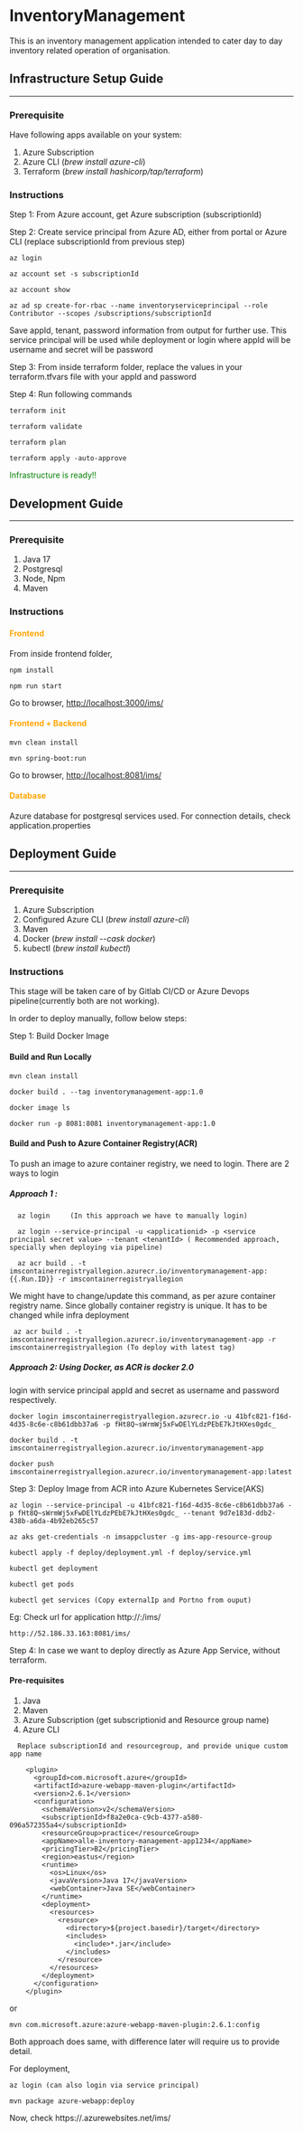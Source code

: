 # InventoryManagement

This is an inventory management application intended to cater day to day inventory related operation of organisation.


## Infrastructure Setup Guide
______________________________

### Prerequisite

Have following apps available on your system:

1. Azure Subscription
2. Azure CLI (_brew install azure-cli_)
3. Terraform (_brew install hashicorp/tap/terraform_)


### Instructions

Step 1: From Azure account, get Azure subscription (subscriptionId)

Step 2: Create service principal from Azure AD, either from portal or Azure CLI (replace subscriptionId from previous step)

    az login
  
    az account set -s subscriptionId
   
    az account show

    az ad sp create-for-rbac --name inventoryserviceprincipal --role Contributor --scopes /subscriptions/subscriptionId

   Save appId, tenant, password information from output for further use. This service principal will be used while deployment or login where appId will be username and secret will be password


Step 3: From inside terraform folder, replace the values in your terraform.tfvars file with your appId and password

Step 4: Run following commands

    terraform init

    terraform validate

    terraform plan

    terraform apply -auto-approve



   <span style="color:green;">Infrastructure is ready!!</span>



## Development Guide
_____________________

### Prerequisite

1. Java 17
2. Postgresql
3. Node, Npm
4. Maven

### Instructions

#### <span style="color:orange;">Frontend</span>

From inside frontend folder,

    npm install

    npm run start

 Go to browser,   [http://localhost:3000/ims/ ](http://localhost:3000/ims/)

#### <span style="color:orange;">Frontend + Backend</span>

    mvn clean install

    mvn spring-boot:run

 Go to browser, [http://localhost:8081/ims/](http://localhost:8081/ims/)

#### <span style="color:orange;">Database</span>

Azure database for postgresql services used. For connection details, check application.properties



## Deployment Guide
________________________

### Prerequisite

1. Azure Subscription
2. Configured Azure CLI (_brew install azure-cli_)
3. Maven
4. Docker (_brew install --cask docker_)
5. kubectl (_brew install kubectl_)


### Instructions

This stage will be taken care of by Gitlab CI/CD or Azure Devops pipeline(currently both are not working).

In order to deploy manually, follow below steps:

Step 1: Build Docker Image

#### Build and Run Locally

    mvn clean install

    docker build . --tag inventorymanagement-app:1.0

    docker image ls

    docker run -p 8081:8081 inventorymanagement-app:1.0


#### Build and Push to Azure Container Registry(ACR)

To push an image to azure container registry, we need to login. There are 2 ways to login

##### Approach 1 :

      az login     (In this approach we have to manually login)

      az login --service-principal -u <applicationid> -p <service principal secret value> --tenant <tenantId> ( Recommended approach, specially when deploying via pipeline)

      az acr build . -t imscontainerregistryallegion.azurecr.io/inventorymanagement-app:{{.Run.ID}} -r imscontainerregistryallegion 

   We might have to change/update this command,  as per azure container registry name. Since globally container registry is unique. It has to be changed while infra deployment

     az acr build . -t imscontainerregistryallegion.azurecr.io/inventorymanagement-app -r imscontainerregistryallegion (To deploy with latest tag)


##### Approach 2: Using Docker, as ACR is docker 2.0

   login with service principal appId and secret as username and password respectively. 

    docker login imscontainerregistryallegion.azurecr.io -u 41bfc821-f16d-4d35-8c6e-c8b61dbb37a6 -p fHt8Q~sWrmWj5xFwDElYLdzPEbE7kJtHXes0gdc_

    docker build . -t imscontainerregistryallegion.azurecr.io/inventorymanagement-app

    docker push imscontainerregistryallegion.azurecr.io/inventorymanagement-app:latest


Step 3: Deploy Image from ACR into Azure Kubernetes Service(AKS)

    az login --service-principal -u 41bfc821-f16d-4d35-8c6e-c8b61dbb37a6 -p fHt8Q~sWrmWj5xFwDElYLdzPEbE7kJtHXes0gdc_ --tenant 9d7e183d-ddb2-438b-a6da-4b92eb265c57

    az aks get-credentials -n imsappcluster -g ims-app-resource-group

    kubectl apply -f deploy/deployment.yml -f deploy/service.yml

    kubectl get deployment
     
    kubectl get pods 

    kubectl get services (Copy externalIp and Portno from ouput)

 Eg: Check url for application http://<ExternalIP>:<PORT>/ims/
     
    http://52.186.33.163:8081/ims/


Step 4: In case we want to deploy directly as Azure App Service, without terraform. 

####  Pre-requisites
  
  1. Java
  2. Maven
  3. Azure Subscription (get subscriptionid and Resource group name)
  4. Azure CLI

  ```
    Replace subscriptionId and resourcegroup, and provide unique custom app name
    
      <plugin> 
        <groupId>com.microsoft.azure</groupId>  
        <artifactId>azure-webapp-maven-plugin</artifactId>  
        <version>2.6.1</version>  
        <configuration> 
          <schemaVersion>v2</schemaVersion>  
          <subscriptionId>f8a2e0ca-c9cb-4377-a580-096a572355a4</subscriptionId>
          <resourceGroup>practice</resourceGroup>
          <appName>alle-inventory-management-app1234</appName>
          <pricingTier>B2</pricingTier>  
          <region>eastus</region>  
          <runtime> 
            <os>Linux</os>  
            <javaVersion>Java 17</javaVersion>  
            <webContainer>Java SE</webContainer> 
          </runtime>  
          <deployment> 
            <resources> 
              <resource> 
                <directory>${project.basedir}/target</directory>  
                <includes> 
                  <include>*.jar</include> 
                </includes> 
              </resource> 
            </resources> 
          </deployment> 
        </configuration> 
      </plugin> 
   ```
 or
       
    mvn com.microsoft.azure:azure-webapp-maven-plugin:2.6.1:config

 Both approach does same, with difference later will require us to provide detail.
   
 For deployment,  
  
    az login (can also login via service principal)

    mvn package azure-webapp:deploy

Now, check https://<appname>.azurewebsites.net/ims/
   
